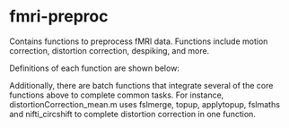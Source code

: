# fmri-preproc
Contains functions to preprocess fMRI data. Functions include motion correction, distortion correction, despiking, and more.

Definitions of each function are shown below:



Additionally, there are batch functions that integrate several of the core functions above to complete common tasks. For instance, distortionCorrection_mean.m uses fslmerge, topup, applytopup, fslmaths and nifti_circshift to complete distortion correction in one function.

